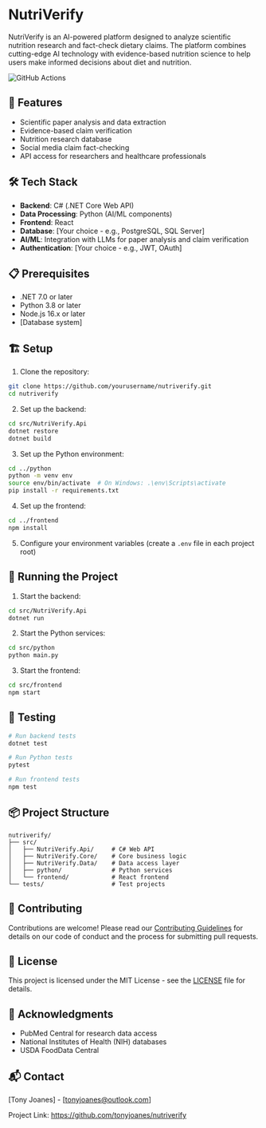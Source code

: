 # NutriVerify

NutriVerify is an AI-powered platform designed to analyze scientific nutrition research and fact-check dietary claims. The platform combines cutting-edge AI technology with evidence-based nutrition science to help users make informed decisions about diet and nutrition.

![GitHub Actions](https://github.com/tonyjoanes/nutri-verify/actions/workflows/ci.yml/badge.svg)

## 🚀 Features

- Scientific paper analysis and data extraction
- Evidence-based claim verification
- Nutrition research database
- Social media claim fact-checking
- API access for researchers and healthcare professionals

## 🛠️ Tech Stack

- **Backend**: C# (.NET Core Web API)
- **Data Processing**: Python (AI/ML components)
- **Frontend**: React
- **Database**: [Your choice - e.g., PostgreSQL, SQL Server]
- **AI/ML**: Integration with LLMs for paper analysis and claim verification
- **Authentication**: [Your choice - e.g., JWT, OAuth]

## 📋 Prerequisites

- .NET 7.0 or later
- Python 3.8 or later
- Node.js 16.x or later
- [Database system]

## 🏗️ Setup

1. Clone the repository:
```bash
git clone https://github.com/yourusername/nutriverify.git
cd nutriverify
```

2. Set up the backend:
```bash
cd src/NutriVerify.Api
dotnet restore
dotnet build
```

3. Set up the Python environment:
```bash
cd ../python
python -m venv env
source env/bin/activate  # On Windows: .\env\Scripts\activate
pip install -r requirements.txt
```

4. Set up the frontend:
```bash
cd ../frontend
npm install
```

5. Configure your environment variables (create a `.env` file in each project root)

## 🚀 Running the Project

1. Start the backend:
```bash
cd src/NutriVerify.Api
dotnet run
```

2. Start the Python services:
```bash
cd src/python
python main.py
```

3. Start the frontend:
```bash
cd src/frontend
npm start
```

## 🧪 Testing

```bash
# Run backend tests
dotnet test

# Run Python tests
pytest

# Run frontend tests
npm test
```

## 📦 Project Structure

```
nutriverify/
├── src/
│   ├── NutriVerify.Api/     # C# Web API
│   ├── NutriVerify.Core/    # Core business logic
│   ├── NutriVerify.Data/    # Data access layer
│   ├── python/              # Python services
│   └── frontend/            # React frontend
└── tests/                   # Test projects
```

## 🤝 Contributing

Contributions are welcome! Please read our [Contributing Guidelines](CONTRIBUTING.md) for details on our code of conduct and the process for submitting pull requests.

## 📄 License

This project is licensed under the MIT License - see the [LICENSE](LICENSE) file for details.

## 🙏 Acknowledgments

- PubMed Central for research data access
- National Institutes of Health (NIH) databases
- USDA FoodData Central

## 📬 Contact

[Tony Joanes] - [tonyjoanes@outlook.com]

Project Link: https://github.com/tonyjoanes/nutriverify